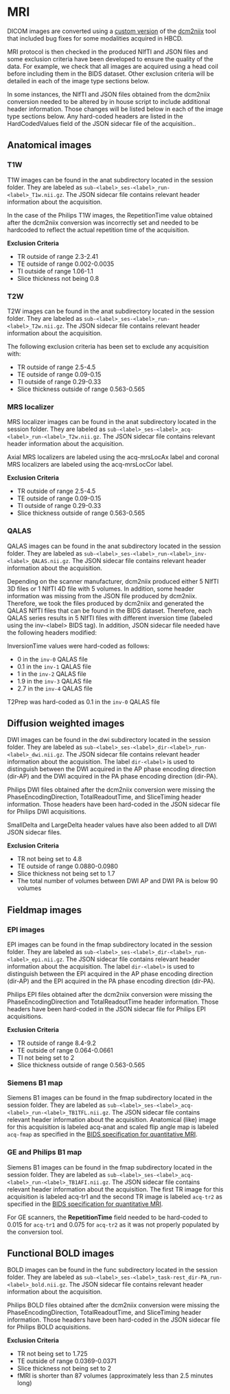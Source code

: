 # MRI
DICOM images are converted using a [custom version](https://github.com/rordenlab/dcm2niix/tree/c5caaa9f858b704b61d3ff4a7989282922dd712e) of the [dcm2niix](https://github.com/rordenlab/dcm2niix) tool that included bug fixes for some modalities acquired in HBCD.

MRI protocol is then checked in the produced NIfTI and JSON files and some exclusion criteria have been developed to ensure the quality of the data. For example, we check that all images are acquired using a head coil before including them in the BIDS dataset. Other exclusion criteria will be detailed in each of the image type sections below.

In some instances, the NIfTI and JSON files obtained from the dcm2niix conversion needed to be altered by in house script to include additional header information. Those changes will be listed below in each of the image type sections below. Any hard-coded headers are listed in the HardCodedValues field of the JSON sidecar file of the acquisition..  

## Anatomical images
### T1W
T1W images can be found in the anat subdirectory located in the session folder. They are labeled as `sub-<label>_ses-<label>_run-<label>_T1w.nii.gz`. The JSON sidecar file contains relevant header information about the acquisition. 

In the case of the Philips T1W images, the RepetitionTime value obtained after the dcm2niix conversion was incorrectly set and needed to be hardcoded to reflect the actual repetition time of the acquisition. 

**Exclusion Criteria**
- TR outside of range 2.3-2.41  
- TE outside of range 0.002-0.0035  
- TI outside of range 1.06-1.1  
- Slice thickness not being 0.8 

### T2W
T2W images can be found in the anat subdirectory located in the session folder. They are labeled as `sub-<label>_ses-<label>_run-<label>_T2w.nii.gz`. The JSON sidecar file contains relevant header information about the acquisition. 

The following exclusion criteria has been set to exclude any acquisition with:
- TR outside of range 2.5-4.5  
- TE outside of range 0.09-0.15  
- TI outside of range 0.29-0.33  
- Slice thickness outside of range 0.563-0.565

### MRS localizer
MRS localizer images can be found in the anat subdirectory located in the session folder. They are labeled as `sub-<label>_ses-<label>_acq-<label>_run-<label>_T2w.nii.gz`. The JSON sidecar file contains relevant header information about the acquisition. 

Axial MRS localizers are labeled using the acq-mrsLocAx label and coronal MRS localizers are labeled using the acq-mrsLocCor label.

**Exclusion Criteria**
- TR outside of range 2.5-4.5  
- TE outside of range 0.09-0.15  
- TI outside of range 0.29-0.33  
- Slice thickness outside of range 0.563-0.565

### QALAS
QALAS images can be found in the anat subdirectory located in the session folder. They are labeled as `sub-<label>_ses-<label>_run-<label>_inv-<label>_QALAS.nii.gz`. The JSON sidecar file contains relevant header information about the acquisition. 

Depending on the scanner manufacturer, dcm2niix produced either 5 NIfTI 3D files or 1 NIfTI 4D file with 5 volumes. In addition, some header information was missing from the JSON file produced by dcm2niix. Therefore, we took the files produced by dcm2niix and generated the QALAS NIfTI files that can be found in the BIDS dataset. Therefore, each QALAS series results in 5 NIfTI files with different inversion time (labeled using the inv-\<label\> BIDS tag). In addition, JSON sidecar file needed have the following headers modified:

InversionTime values were hard-coded as follows:   
- 0 in the `inv-0` QALAS file  
- 0.1 in the `inv-1` QALAS file  
- 1 in the `inv-2` QALAS file  
- 1.9 in the `inv-3` QALAS file  
- 2.7 in the `inv-4` QALAS file  

T2Prep was hard-coded as 0.1 in the `inv-0` QALAS file

## Diffusion weighted images
DWI images can be found in the dwi subdirectory located in the session folder. They are labeled as `sub-<label>_ses-<label>_dir-<label>_run-<label>_dwi.nii.gz`. The JSON sidecar file contains relevant header information about the acquisition. The label `dir-<label>` is used to distinguish between the DWI acquired in the AP phase encoding direction (dir-AP) and the DWI acquired in the PA phase encoding direction (dir-PA).

Philips DWI files obtained after the dcm2niix conversion were missing the PhaseEncodingDirection, TotalReadoutTime, and SliceTiming header information. Those headers have been hard-coded in the JSON sidecar file for Philips DWI acquisitions.

SmallDelta and LargeDelta header values have also been added to all DWI JSON sidecar files.

**Exclusion Criteria**
- TR not being set to 4.8  
- TE outside of range 0.0880-0.0980  
- Slice thickness not being set to 1.7  
- The total number of volumes between DWI AP and DWI PA is below 90 volumes

## Fieldmap images
### EPI images
EPI images can be found in the fmap subdirectory located in the session folder. They are labeled as `sub-<label>_ses-<label>_dir-<label>_run-<label>_epi.nii.gz`. The JSON sidecar file contains relevant header information about the acquisition. The label `dir-<label>` is used to distinguish between the EPI acquired in the AP phase encoding direction (dir-AP) and the EPI acquired in the PA phase encoding direction (dir-PA).

Philips EPI files obtained after the dcm2niix conversion were missing the PhaseEncodingDirection and TotalReadoutTime header information. Those headers have been hard-coded in the JSON sidecar file for Philips EPI acquisitions.

**Exclusion Criteria**
- TR outside of range 8.4-9.2  
- TE outside of range 0.064-0.0661  
- TI not being set to 2  
- Slice thickness outside of range 0.563-0.565

### Siemens B1 map
Siemens B1 images can be found in the fmap subdirectory located in the session folder. They are labeled as `sub-<label>_ses-<label>_acq-<label>_run-<label>_TB1TFL.nii.gz`. The JSON sidecar file contains relevant header information about the acquisition. Anatomical (like) image for this acquisition is labeled acq-anat and scaled flip angle map is labeled `acq-fmap` as specified in the [BIDS specification for quantitative MRI](https://bids-specification.readthedocs.io/en/stable/appendices/qmri.html#tb1tfl-and-tb1rfm-specific-notes).

### GE and Philips B1 map
Siemens B1 images can be found in the fmap subdirectory located in the session folder. They are labeled as `sub-<label>_ses-<label>_acq-<label>_run-<label>_TB1AFI.nii.gz`. The JSON sidecar file contains relevant header information about the acquisition. The first TR image for this acquisition is labeled acq-tr1 and the second TR image is labeled `acq-tr2` as specified in the [BIDS specification for quantitative MRI](https://bids-specification.readthedocs.io/en/stable/appendices/qmri.html#tb1tfl-and-tb1rfm-specific-notes).

For GE scanners, the **RepetitionTime** field needed to be hard-coded to 0.015 for `acq-tr1` and 0.075 for `acq-tr2` as it was not properly populated by the conversion tool.

## Functional BOLD images
BOLD images can be found in the func subdirectory located in the session folder. They are labeled as `sub-<label>_ses-<label>_task-rest_dir-PA_run-<label>_bold.nii.gz`. The JSON sidecar file contains relevant header information about the acquisition. 

Philips BOLD files obtained after the dcm2niix conversion were missing the PhaseEncodingDirection, TotalReadoutTime, and SliceTiming  header information. Those headers have been hard-coded in the JSON sidecar file for Philips BOLD acquisitions.

**Exclusion Criteria**
- TR not being set to 1.725  
- TE outside of range 0.0369-0.0371  
- Slice thickness not being set to 2  
- fMRI is shorter than 87 volumes (approximately less than 2.5 minutes long)